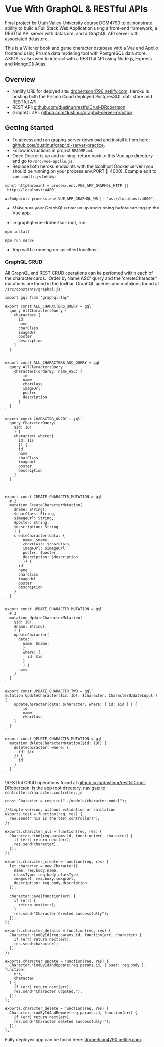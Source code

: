# Vue With GraphQL & RESTful APIs

Final project for Utah Valley University course DGM4790 to demonstrate ability to build a Full Stack Web Application using a front-end framework, a RESTful API server with datastore, and a GraphQL API server with associated datastore.

This is a Witcher book and game character database with a Vue and Apollo frontend using Prisma data modeling tool with PostgreSQL data store. AXIOS is also used to interact with a RESTful API using Node.js, Express and MongoDB Atlas.

## Overview
- Netlify URL for deplyed site: [drobertson4790.netlify.com](https://drobertson4790.netlify.com/). Heroku is hosting both the Prisma Cloud deployed PostgresSQL data store and RESTful API.
- REST API: [github.com/dustinur/restfulCrud-DRobertson](https://github.com/dustinur/restfulCrud-DRobertson).
- GraphQL API: [github.com/dustinur/graphql-server-practice](https://github.com/dustinur/graphql-server-practice).

## Getting Started

- To access and run graphql server download and install it from here: [github.com/dustinur/graphql-server-practice](https://github.com/dustinur/graphql-server-practice). 
- Follow instructions in project `README.md`. 
- Once Docker is up and running, return back to this Vue app directory and go to `/src/vue-apollo.js`. 
- Replace both heroku endpoints with the localhost Docker server (you should be running on your process.env.PORT || 4000). Example edit to `vue-apollo.js` below:
```
const httpEndpoint = process.env.VUE_APP_GRAPHQL_HTTP || 'http://localhost:4400'

wsEndpoint: process.env.VUE_APP_GRAPHQL_WS || "ws://localhost:4000",
```

- Make sure your GraphQl server us up and running before serving up the Vue app.

- In graphql-vue-drobertson root, run:

```
npm install

npm run serve
```
- App will be running on specified localhost


### GraphQL CRUD

All GraphQL and REST CRUD operations can be perfomed within each of the character cards. 'Order by Name ASC' query and the 'createCharacter' mutations are found in the toolbar. GraphQL queries and mutations found at `/src/constants/graphql.js`:
```
import gql from "graphql-tag"

export const ALL_CHARACTERS_QUERY = gql`
  query AllCharactersQuery {
    characters {
      id
      name
      charClass
      imageUrl
      poster
      description
    }
  }
`

export const ALL_CHARACTERS_ASC_QUERY = gql`
  query AllCharactersQuery {
    characters(orderBy: name_ASC) {
        id
        name
        charClass
        imageUrl
        poster
        description
      }
  }
`

export const CHARACTER_QUERY = gql`
  query CharacterQuery(
    $id: ID!
    ) {
    character( where:{ 
      id: $id
      }) {
      id
      name
      charClass
      imageUrl
      poster
      description
    }
  }
`


export const CREATE_CHARACTER_MUTATION = gql`
  # 2
  mutation CreateCharacterMutation(
    $name: String!,
    $charClass: String,
    $imageUrl: String,
    $poster: String,
    $description: String
    ) {
    createCharacter(data: {
        name: $name,
        charClass: $charClass,
        imageUrl: $imageUrl,
        poster: $poster,
        description: $description
        }) {
      id
      name
      charClass
      imageUrl
      poster
      description
    }
  }
`

export const UPDATE_CHARACTER_MUTATION = gql`
  # 3
  mutation UpdateCharacterMutation(
    $id: ID!,
    $name: String!,
    ) {
    updateCharacter(
      data: {
        name: $name,
        }
        where: {
          id: $id
        }
        ) {
      name
    }
  }
`

export const UPDATE_CHARACTER_TWO = gql`
mutation UpdateCharacter($id: ID!, $character: CharacterUpdateInput!) {
    updateCharacter(data: $character, where: { id: $id } ) {
        id
        name
        charClass
    }
  }
`

export const DELETE_CHARACTER_MUTATION = gql`
  mutation deleteCharacterMutation($id: ID!) {
    deleteCharacter( where: { 
      id: $id
    }) {
      id
    }
  }
`
```

\RESTful CRUD operations found at [github.com/dustinur/restfulCrud-DRobertson](https://github.com/dustinur/restfulCrud-DRobertson). In the app root directory, navigate to `controllers/character.controller.js`


```
const Character = require("../models/character.model");

//Simple version, without validation or sanitation
exports.test = function(req, res) {
  res.send("This is the test controller!");
};

exports.character_all = function(req, res) {
  Character.find(req.params.id, function(err, character) {
    if (err) return next(err);
    res.send(character);
  });
};

exports.character_create = function(req, res) {
  let character = new Character({
    name: req.body.name,
    classType: req.body.classType,
    imageUrl: req.body.imageUrl,
    description: req.body.description
  });

  character.save(function(err) {
    if (err) {
      return next(err);
    }
    res.send("Character Created successfully");
  });
};

exports.character_details = function(req, res) {
  Character.findById(req.params.id, function(err, character) {
    if (err) return next(err);
    res.send(character);
  });
};

exports.character_update = function(req, res) {
  Character.findByIdAndUpdate(req.params.id, { $set: req.body }, function(
    err,
    character
  ) {
    if (err) return next(err);
    res.send("Character udpated.");
  });
};

exports.character_delete = function(req, res) {
  Character.findByIdAndRemove(req.params.id, function(err) {
    if (err) return next(err);
    res.send("Character deleted successfully!");
  });
};

```

Fully deployed app can be found here: [drobertson4790.netlify.com](https://drobertson4790.netlify.com/). 